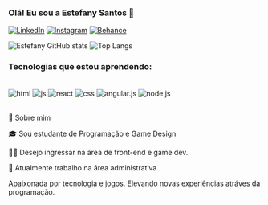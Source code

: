 ### Olá! Eu sou a Estefany Santos 👋

[![LinkedIn](https://img.shields.io/badge/LinkedIn-0077B5?style=for-the-badge&logo=linkedin&logoColor=white)](https://www.linkedin.com/in/estefanysantos/)
[![Instagram](https://img.shields.io/badge/Instagram-E4405F?style=for-the-badge&logo=instagram&logoColor=white)](https://www.instagram.com/estefanysantos_14/)
[![Behance](https://img.shields.io/badge/-Behance-blue?style=for-the-badge&logo=behance&logoColor=white)](https://www.behance.net/estefanysantos5)

![Estefany GitHub stats](https://github-readme-stats.vercel.app/api?username=estefanysantoss&show_icons=true&theme=midnight-purple)
![Top Langs](https://github-readme-stats.vercel.app/api/top-langs/?username=estefanysantoss&hide_progress=true)

### Tecnologias que estou aprendendo:

<div style="display: inline_block"><br/>
  <img align ="center" alt="html" src="https://img.shields.io/badge/HTML-239120?style=for-the-badge&logo=html5&logoColor=white" />
  <img align ="center" alt="js" src="https://img.shields.io/badge/JavaScript-F7DF1E?style=for-the-badge&logo=javascript&logoColor=black" />
  <img align ="center" alt="react" src="https://img.shields.io/badge/React-20232A?style=for-the-badge&logo=react&logoColor=61DAFB" />
  <img align ="center" alt="css" src="https://img.shields.io/badge/CSS-239120?&style=for-the-badge&logo=css3&logoColor=white" />
  <img align ="center" alt="angular.js" src="https://img.shields.io/badge/AngularJS-E23237?style=for-the-badge&logo=angularjs&logoColor=white" />
  <img align ="center" alt="node.js" src="https://img.shields.io/badge/Node.js-43853D?style=for-the-badge&logo=node.js&logoColor=white" />
<div><br/>

💫 Sobre mim

🎓 Sou estudante de Programação e Game Design 

👩‍💻 Desejo ingressar na área de front-end e game dev. 

🎯 Atualmente trabalho na área administrativa

Apaixonada por tecnologia e jogos. Elevando novas experiências atráves da programação.
